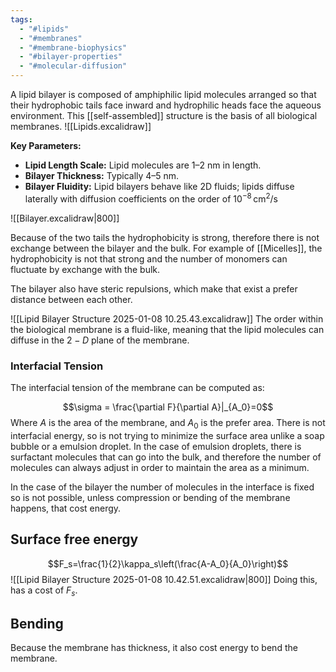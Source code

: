 ```yaml
---
tags:
  - "#lipids"
  - "#membranes"
  - "#membrane-biophysics"
  - "#bilayer-properties"
  - "#molecular-diffusion"
---
```

A lipid bilayer is composed of amphiphilic lipid molecules arranged so that their hydrophobic tails face inward and hydrophilic heads face the aqueous environment. This [[self-assembled]] structure is the basis of all biological membranes.
![[Lipids.excalidraw]]


**Key Parameters:**
- **Lipid Length Scale:** Lipid molecules are 1–2 nm in length.  
- **Bilayer Thickness:** Typically 4–5 nm.  
- **Bilayer Fluidity:** Lipid bilayers behave like 2D fluids; lipids diffuse laterally with diffusion coefficients on the order of $10^{-8} \, \text{cm}^2/\text{s}$ 



![[Bilayer.excalidraw|800]]

Because of the two tails the hydrophobicity is strong, therefore there is not exchange between the bilayer and the bulk. 
For example of [[Micelles]], the hydrophobicity is not that strong and the number of monomers can fluctuate by exchange with the bulk. 

The bilayer also have steric repulsions, which make that exist a prefer distance between each other.

![[Lipid Bilayer Structure 2025-01-08 10.25.43.excalidraw]]
The order within the biological membrane is a fluid-like, meaning that the lipid molecules can diffuse in the $2-D$ plane of the membrane.

### Interfacial Tension

The interfacial tension of the membrane can be computed as:

$$\sigma = \frac{\partial F}{\partial A}|_{A_0}=0$$
Where $A$ is the area of the membrane, and $A_0$ is the prefer area. There is not interfacial energy, so is not trying to minimize the surface area unlike a soap bubble or a emulsion droplet. 
In the case of emulsion droplets, there is surfactant molecules that can go into the bulk, and therefore the number of molecules can always adjust in order to maintain the area as a minimum. 

In the case of the bilayer the number of molecules in the interface is fixed so is not possible, unless compression or bending of the membrane happens, that cost energy. 

## Surface free energy

$$F_s=\frac{1}{2}\kappa_s\left(\frac{A-A_0}{A_0}\right)$$
![[Lipid Bilayer Structure 2025-01-08 10.42.51.excalidraw|800]]
 Doing this, has a cost of $F_s$. 

## Bending

Because the membrane has thickness, it also cost energy to bend the membrane. 
